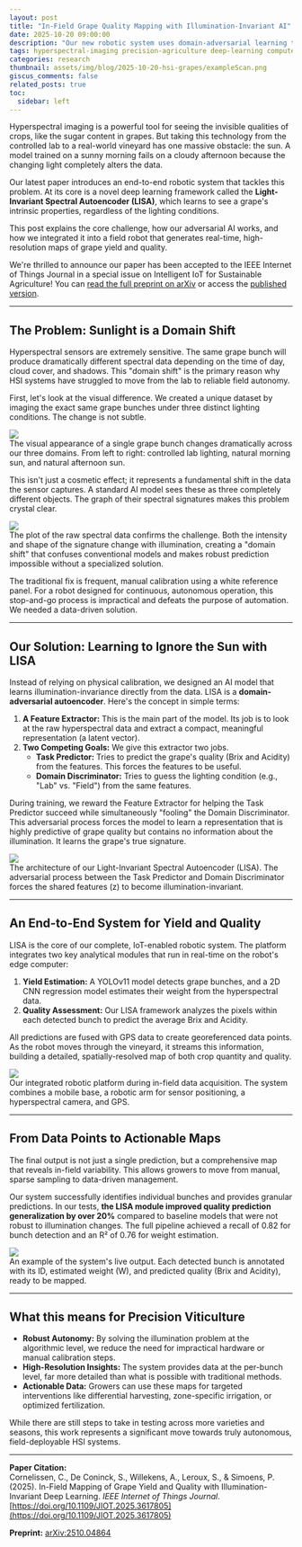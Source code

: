 ```yaml
---
layout: post
title: "In-Field Grape Quality Mapping with Illumination-Invariant AI"
date: 2025-10-20 09:00:00
description: "Our new robotic system uses domain-adversarial learning to overcome changing sunlight, enabling robust, real-time mapping of grape yield, sugar, and acidity."
tags: hyperspectral-imaging precision-agriculture deep-learning computer-vision robotics
categories: research
thumbnail: assets/img/blog/2025-10-20-hsi-grapes/exampleScan.png
giscus_comments: false
related_posts: true
toc:
  sidebar: left
---
```


Hyperspectral imaging is a powerful tool for seeing the invisible qualities of crops, like the sugar content in grapes. But taking this technology from the controlled lab to a real-world vineyard has one massive obstacle: the sun. A model trained on a sunny morning fails on a cloudy afternoon because the changing light completely alters the data.

Our latest paper introduces an end-to-end robotic system that tackles this problem. At its core is a novel deep learning framework called the **Light-Invariant Spectral Autoencoder (LISA)**, which learns to see a grape's intrinsic properties, regardless of the lighting conditions.

This post explains the core challenge, how our adversarial AI works, and how we integrated it into a field robot that generates real-time, high-resolution maps of grape yield and quality.

We're thrilled to announce our paper has been accepted to the IEEE Internet of Things Journal in a special issue on Intelligent IoT for Sustainable Agriculture! You can [read the full preprint on arXiv](https://arxiv.org/abs/2510.04864) or access the [published version](https://doi.org/10.1109/JIOT.2025.3617805).

---

## The Problem: Sunlight is a Domain Shift

Hyperspectral sensors are extremely sensitive. The same grape bunch will produce dramatically different spectral data depending on the time of day, cloud cover, and shadows. This "domain shift" is the primary reason why HSI systems have struggled to move from the lab to reliable field autonomy.

First, let's look at the visual difference. We created a unique dataset by imaging the exact same grape bunches under three distinct lighting conditions. The change is not subtle.

<div class="row mt-3">
    <div class="col-sm mt-3 mt-md-0">
        <img src="{{ '/assets/img/blog/2025-10-20-hsi-grapes/dataSetICCV.png' | relative_url }}" class="img-fluid rounded z-depth-1" zoomable="true">
    </div>
</div>
<div class="caption">
    The visual appearance of a single grape bunch changes dramatically across our three domains. From left to right: controlled lab lighting, natural morning sun, and natural afternoon sun.
</div>

This isn't just a cosmetic effect; it represents a fundamental shift in the data the sensor captures. A standard AI model sees these as three completely different objects. The graph of their spectral signatures makes this problem crystal clear.

<div class="row mt-3">
    <div class="col-sm mt-3 mt-md-0">
        <img src="{{ '/assets/img/blog/2025-10-20-hsi-grapes/spectralsignatures.png' | relative_url }}" class="img-fluid rounded z-depth-1" zoomable="true">
    </div>
</div>
<div class="caption">
    The plot of the raw spectral data confirms the challenge. Both the intensity and shape of the signature change with illumination, creating a "domain shift" that confuses conventional models and makes robust prediction impossible without a specialized solution.
</div>

The traditional fix is frequent, manual calibration using a white reference panel. For a robot designed for continuous, autonomous operation, this stop-and-go process is impractical and defeats the purpose of automation. We needed a data-driven solution.

---

## Our Solution: Learning to Ignore the Sun with LISA

Instead of relying on physical calibration, we designed an AI model that learns illumination-invariance directly from the data. LISA is a **domain-adversarial autoencoder**. Here's the concept in simple terms:

1.  **A Feature Extractor:** This is the main part of the model. Its job is to look at the raw hyperspectral data and extract a compact, meaningful representation (a latent vector).
2.  **Two Competing Goals:** We give this extractor two jobs.
    *   **Task Predictor:** Tries to predict the grape's quality (Brix and Acidity) from the features. This forces the features to be useful.
    *   **Domain Discriminator:** Tries to guess the lighting condition (e.g., "Lab" vs. "Field") from the same features.

During training, we reward the Feature Extractor for helping the Task Predictor succeed while simultaneously "fooling" the Domain Discriminator. This adversarial process forces the model to learn a representation that is highly predictive of grape quality but contains no information about the illumination. It learns the grape's true signature.

<div class="row mt-3">
    <div class="col-sm mt-3 mt-md-0">
        <img src="{{ '/assets/img/blog/2025-10-20-hsi-grapes/AE.png' | relative_url }}" class="img-fluid rounded z-depth-1" zoomable="true">
    </div>
</div>
<div class="caption">
    The architecture of our Light-Invariant Spectral Autoencoder (LISA). The adversarial process between the Task Predictor and Domain Discriminator forces the shared features (z) to become illumination-invariant.
</div>

---

## An End-to-End System for Yield and Quality

LISA is the core of our complete, IoT-enabled robotic system. The platform integrates two key analytical modules that run in real-time on the robot's edge computer:

1.  **Yield Estimation:** A YOLOv11 model detects grape bunches, and a 2D CNN regression model estimates their weight from the hyperspectral data.
2.  **Quality Assessment:** Our LISA framework analyzes the pixels within each detected bunch to predict the average Brix and Acidity.

All predictions are fused with GPS data to create georeferenced data points. As the robot moves through the vineyard, it streams this information, building a detailed, spatially-resolved map of both crop quantity and quality.

<div class="row mt-3">
    <div class="col-sm mt-3 mt-md-0">
        <img src="{{ '/assets/img/blog/2025-10-20-hsi-grapes/IoTsystemArcitecture.png' | relative_url }}" class="img-fluid rounded z-depth-1" zoomable="true">
    </div>
</div>
<div class="caption">
    Our integrated robotic platform during in-field data acquisition. The system combines a mobile base, a robotic arm for sensor positioning, a hyperspectral camera, and GPS.
</div>

---

## From Data Points to Actionable Maps

The final output is not just a single prediction, but a comprehensive map that reveals in-field variability. This allows growers to move from manual, sparse sampling to data-driven management.

Our system successfully identifies individual bunches and provides granular predictions. In our tests, **the LISA module improved quality prediction generalization by over 20%** compared to baseline models that were not robust to illumination changes. The full pipeline achieved a recall of 0.82 for bunch detection and an R² of 0.76 for weight estimation.

<div class="row mt-3">
    <div class="col-sm mt-3 mt-md-0">
        <img src="{{ '/assets/img/blog/2025-10-20-hsi-grapes/exampleScan.png' | relative_url }}" class="img-fluid rounded z-depth-1" zoomable="true">
    </div>
</div>
<div class="caption">
    An example of the system's live output. Each detected bunch is annotated with its ID, estimated weight (W), and predicted quality (Brix and Acidity), ready to be mapped.
</div>

---

## What this means for Precision Viticulture

- **Robust Autonomy:** By solving the illumination problem at the algorithmic level, we reduce the need for impractical hardware or manual calibration steps.
- **High-Resolution Insights:** The system provides data at the per-bunch level, far more detailed than what is possible with traditional methods.
- **Actionable Data:** Growers can use these maps for targeted interventions like differential harvesting, zone-specific irrigation, or optimized fertilization.

While there are still steps to take in testing across more varieties and seasons, this work represents a significant move towards truly autonomous, field-deployable HSI systems.

---

**Paper Citation:**  
Cornelissen, C., De Coninck, S., Willekens, A., Leroux, S., & Simoens, P. (2025). In-Field Mapping of Grape Yield and Quality with Illumination-Invariant Deep Learning. *IEEE Internet of Things Journal*. [https://doi.org/10.1109/JIOT.2025.3617805](https://doi.org/10.1109/JIOT.2025.3617805)

**Preprint:** [arXiv:2510.04864](https://arxiv.org/abs/2510.04864)
